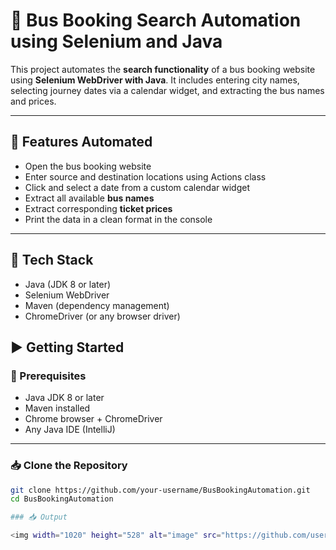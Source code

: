 # 🚌 Bus Booking Search Automation using Selenium and Java

This project automates the **search functionality** of a bus booking website using **Selenium WebDriver with Java**. It includes entering city names, selecting journey dates via a calendar widget, and extracting the bus names and prices.

---

## 🚀 Features Automated

- Open the bus booking website
- Enter source and destination locations using Actions class
- Click and select a date from a custom calendar widget
- Extract all available **bus names**
- Extract corresponding **ticket prices**
- Print the data in a clean format in the console

---

## 🧰 Tech Stack

- Java (JDK 8 or later)
- Selenium WebDriver
- Maven (dependency management)
- ChromeDriver (or any browser driver)

## ▶️ Getting Started

### 🔧 Prerequisites

- Java JDK 8 or later
- Maven installed
- Chrome browser + ChromeDriver
- Any Java IDE (IntelliJ)

---

### 📥 Clone the Repository

```bash
git clone https://github.com/your-username/BusBookingAutomation.git
cd BusBookingAutomation

### 📥 Output

<img width="1020" height="528" alt="image" src="https://github.com/user-attachments/assets/5eeb6293-9913-455b-8a48-34c583724849" />
